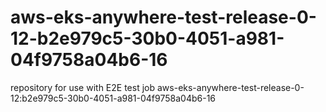 # aws-eks-anywhere-test-release-0-12-b2e979c5-30b0-4051-a981-04f9758a04b6-16
repository for use with E2E test job aws-eks-anywhere-test-release-0-12:b2e979c5-30b0-4051-a981-04f9758a04b6-16
